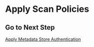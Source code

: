 # Apply Scan Policies

## Go to Next Step

[Apply Metadata Store Authentication](./02-apply-metadata-store-auth.md)

